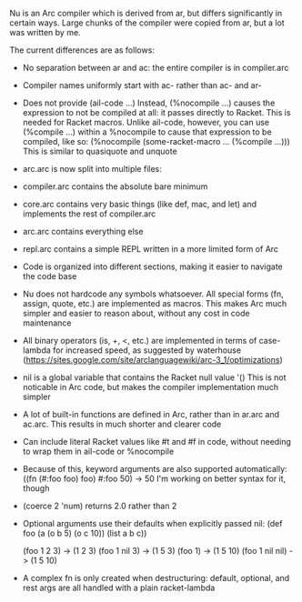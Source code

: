 Nu is an Arc compiler which is derived from ar, but differs significantly in certain ways. Large chunks of the compiler were copied from ar, but a lot was written by me.

The current differences are as follows:

 * No separation between ar and ac: the entire compiler is in compiler.arc
 * Compiler names uniformly start with ac- rather than ac- and ar-
 * Does not provide (ail-code ...) Instead, (%nocompile ...) causes the expression to not be compiled at all: it passes directly to Racket. This is needed for Racket macros. Unlike ail-code, however, you can use (%compile ...) within a %nocompile to cause that expression to be compiled, like so:
   (%nocompile (some-racket-macro ... (%compile ...)))
   This is similar to quasiquote and unquote
 * arc.arc is now split into multiple files:
  * compiler.arc contains the absolute bare minimum
  * core.arc contains very basic things (like def, mac, and let) and implements the rest of compiler.arc
  * arc.arc contains everything else
  * repl.arc contains a simple REPL written in a more limited form of Arc
 * Code is organized into different sections, making it easier to navigate the code base
 * Nu does not hardcode any symbols whatsoever. All special forms (fn, assign, quote, etc.) are implemented as macros. This makes Arc much simpler and easier to reason about, without any cost in code maintenance
 * All binary operators (is, +, <, etc.) are implemented in terms of case-lambda for increased speed, as suggested by waterhouse (https://sites.google.com/site/arclanguagewiki/arc-3_1/optimizations)
 * nil is a global variable that contains the Racket null value '() This is not noticable in Arc code, but makes the compiler implementation much simpler
 * A lot of built-in functions are defined in Arc, rather than in ar.arc and ac.arc. This results in much shorter and clearer code
 * Can include literal Racket values like #t and #f in code, without needing to wrap them in ail-code or %nocompile
  * Because of this, keyword arguments are also supported automatically:
      ((fn (#:foo foo) foo) #:foo 50) -> 50
    I'm working on better syntax for it, though
 * (coerce 2 'num) returns 2.0 rather than 2
 * Optional arguments use their defaults when explicitly passed nil:
     (def foo (a (o b 5) (o c 10))
       (list a b c))

     (foo 1 2 3)     -> (1 2 3)
     (foo 1 nil 3)   -> (1 5 3)
     (foo 1)         -> (1 5 10)
     (foo 1 nil nil) -> (1 5 10)
 * A complex fn is only created when destructuring: default, optional, and rest args are all handled with a plain racket-lambda
